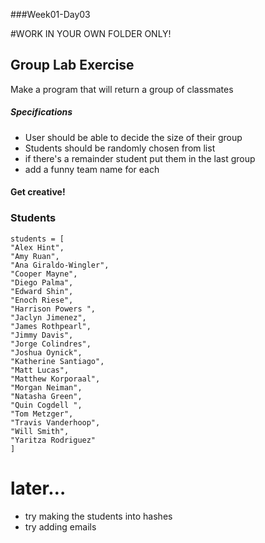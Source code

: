 ###Week01-Day03

#WORK IN YOUR OWN FOLDER ONLY!

## Group Lab Exercise
Make a program that will return a group of classmates
##### Specifications
 - User should be able to decide the size of their group
 - Students should be randomly chosen from list
 - if there's a remainder student put them in the last group
 - add a funny team name for each

#### Get creative!
### Students
```
students = [
"Alex Hint",
"Amy Ruan",
"Ana Giraldo-Wingler",
"Cooper Mayne",
"Diego Palma",
"Edward Shin",
"Enoch Riese",
"Harrison Powers ",
"Jaclyn Jimenez",
"James Rothpearl",
"Jimmy Davis",
"Jorge Colindres",
"Joshua Oynick",
"Katherine Santiago",
"Matt Lucas",
"Matthew Korporaal",
"Morgan Neiman",
"Natasha Green",
"Quin Cogdell ",
"Tom Metzger",
"Travis Vanderhoop",
"Will Smith",
"Yaritza Rodriguez"
]
```
# later…
 - try making the students into hashes
 - try adding emails
